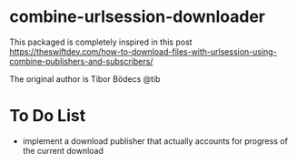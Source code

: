 # combine-urlsession-downloader

This packaged is completely inspired in this post
https://theswiftdev.com/how-to-download-files-with-urlsession-using-combine-publishers-and-subscribers/

The original author is Tibor Bödecs @tib


# To Do List
* implement a download publisher that actually accounts for progress of the current download
